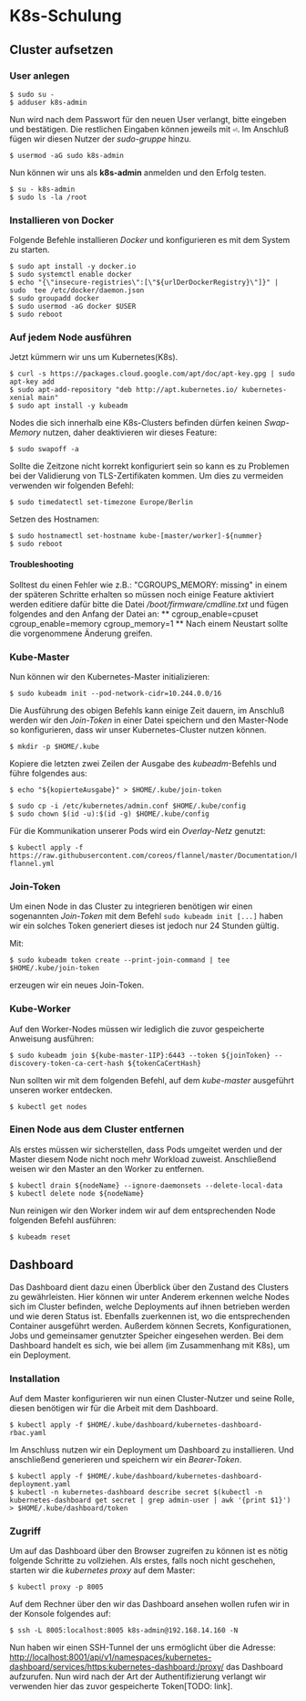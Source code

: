 # K8s-Schulung
## Cluster aufsetzen
### User anlegen

```shell
$ sudo su -
$ adduser k8s-admin
```

Nun wird nach dem Passwort für den neuen User verlangt, bitte eingeben und bestätigen. Die restlichen Eingaben können jeweils mit <kbd>&#9166;</kbd>. Im Anschluß fügen wir diesen Nutzer der *sudo-gruppe* hinzu.

```shell
$ usermod -aG sudo k8s-admin
```

Nun können wir uns als **k8s-admin** anmelden und den Erfolg testen.

```shell
$ su - k8s-admin
$ sudo ls -la /root
```
### Installieren von Docker
Folgende Befehle installieren *Docker* und konfigurieren es mit dem System zu starten.

```shell
$ sudo apt install -y docker.io
$ sudo systemctl enable docker
$ echo "{\"insecure-registries\":[\"${urlDerDockerRegistry}\"]}" | sudo  tee /etc/docker/daemon.json
$ sudo groupadd docker
$ sudo usermod -aG docker $USER
$ sudo reboot
```
### Auf jedem Node ausführen
Jetzt kümmern wir uns um Kubernetes(K8s).

```shell
$ curl -s https://packages.cloud.google.com/apt/doc/apt-key.gpg | sudo apt-key add
$ sudo apt-add-repository "deb http://apt.kubernetes.io/ kubernetes-xenial main"
$ sudo apt install -y kubeadm
```

Nodes die sich innerhalb eine K8s-Clusters befinden dürfen keinen *Swap-Memory* nutzen, daher deaktivieren wir dieses Feature:


```shell
$ sudo swapoff -a
```

Sollte die Zeitzone nicht korrekt konfiguriert sein so kann es zu Problemen bei der Validierung von TLS-Zertifikaten kommen. Um dies zu vermeiden verwenden wir folgenden Befehl:

```shell
$ sudo timedatectl set-timezone Europe/Berlin
```

Setzen des Hostnamen:

```shell
$ sudo hostnamectl set-hostname kube-[master/worker]-${nummer}
$ sudo reboot
```

#### Troubleshooting
Solltest du einen Fehler wie z.B.: "CGROUPS_MEMORY: missing" in einem der späteren Schritte erhalten so müssen noch einige Feature aktiviert werden editiere dafür bitte die Datei */boot/firmware/cmdline.txt* und fügen folgendes and den Anfang der Datei an: ** cgroup_enable=cpuset cgroup_enable=memory cgroup_memory=1 **
Nach einem Neustart sollte die vorgenommene Änderung greifen.

### Kube-Master
Nun können wir den Kubernetes-Master initializieren:

```shell
$ sudo kubeadm init --pod-network-cidr=10.244.0.0/16
```

Die Ausführung des obigen Befehls kann einige Zeit dauern, im Anschluß werden wir den *Join-Token* in einer Datei speichern und den Master-Node so konfigurieren, dass wir unser Kubernetes-Cluster nutzen können.

```shell
$ mkdir -p $HOME/.kube
```

Kopiere die letzten zwei Zeilen der Ausgabe des *kubeadm*-Befehls und führe folgendes aus:

```shell
$ echo "${kopierteAusgabe}" > $HOME/.kube/join-token
```

```shell
$ sudo cp -i /etc/kubernetes/admin.conf $HOME/.kube/config
$ sudo chown $(id -u):$(id -g) $HOME/.kube/config
```

Für die Kommunikation unserer Pods wird ein *Overlay-Netz* genutzt:

```shell
$ kubectl apply -f https://raw.githubusercontent.com/coreos/flannel/master/Documentation/kube-flannel.yml
```

### Join-Token
Um einen Node in das Cluster zu integrieren benötigen wir einen sogenannten *Join-Token* mit dem Befehl ``sudo kubeadm init [...]`` haben wir ein solches Token generiert dieses ist jedoch nur 24 Stunden gültig. 

Mit:

```shell
$ sudo kubeadm token create --print-join-command | tee $HOME/.kube/join-token
```

erzeugen wir ein neues Join-Token.

### Kube-Worker
Auf den Worker-Nodes müssen wir lediglich die zuvor gespeicherte Anweisung ausführen:


```shell
$ sudo kubeadm join ${kube-master-1IP}:6443 --token ${joinToken} --discovery-token-ca-cert-hash ${tokenCaCertHash}
```

Nun sollten wir mit dem folgenden Befehl, auf dem *kube-master* ausgeführt unseren worker entdecken.

```shell
$ kubectl get nodes
```

### Einen Node aus dem Cluster entfernen

Als erstes müssen wir sicherstellen, dass Pods umgeitet werden und der Master diesem Node nicht noch mehr Workload zuweist. Anschließend weisen wir den Master an den Worker zu entfernen.


```shell
$ kubectl drain ${nodeName} --ignore-daemonsets --delete-local-data
$ kubectl delete node ${nodeName}
```

Nun reinigen wir den Worker indem wir auf dem entsprechenden Node folgenden Befehl ausführen:

```shell
$ kubeadm reset
```

## Dashboard
Das Dashboard dient dazu einen Überblick über den Zustand des Clusters zu gewährleisten. Hier können wir unter Anderem erkennen welche Nodes sich im Cluster befinden, welche Deployments auf ihnen betrieben werden und wie deren Status ist. Ebenfalls zuerkennen ist, wo die entsprechenden Container ausgeführt werden. Außerdem können Secrets, Konfigurationen, Jobs und gemeinsamer genutzter Speicher eingesehen werden.
Bei dem Dashboard handelt es sich, wie bei allem (im Zusammenhang mit K8s), um ein Deployment.

### Installation

Auf dem Master konfigurieren wir nun einen Cluster-Nutzer und seine Rolle, diesen benötigen wir für die Arbeit mit dem Dashboard.

```shell
$ kubectl apply -f $HOME/.kube/dashboard/kubernetes-dashboard-rbac.yaml
```

Im Anschluss nutzen wir ein Deployment um Dashboard zu installieren. Und anschließend generieren und speichern wir ein *Bearer-Token*.
```shell
$ kubectl apply -f $HOME/.kube/dashboard/kubernetes-dashboard-deployment.yaml
$ kubectl -n kubernetes-dashboard describe secret $(kubectl -n kubernetes-dashboard get secret | grep admin-user | awk '{print $1}') > $HOME/.kube/dashboard/token
```

### Zugriff
Um auf das Dashboard über den Browser zugreifen zu können ist es nötig folgende Schritte zu vollziehen.
Als erstes, falls noch nicht geschehen, starten wir die *kubernetes proxy* auf dem Master:
```shell
$ kubectl proxy -p 8005
```
Auf dem Rechner über den wir das Dashboard ansehen wollen rufen wir in der Konsole folgendes auf:

```shell
$ ssh -L 8005:localhost:8005 k8s-admin@192.168.14.160 -N
```

Nun haben wir einen SSH-Tunnel der uns ermöglicht über die Adresse: [http://localhost:8001/api/v1/namespaces/kubernetes-dashboard/services/https:kubernetes-dashboard:/proxy/](http://localhost:8001/api/v1/namespaces/kubernetes-dashboard/services/https:kubernetes-dashboard:/proxy/) das Dashboard aufzurufen. Nun wird nach der Art der Authentifizierung verlangt wir verwenden hier das zuvor gespeicherte Token[TODO: link].


